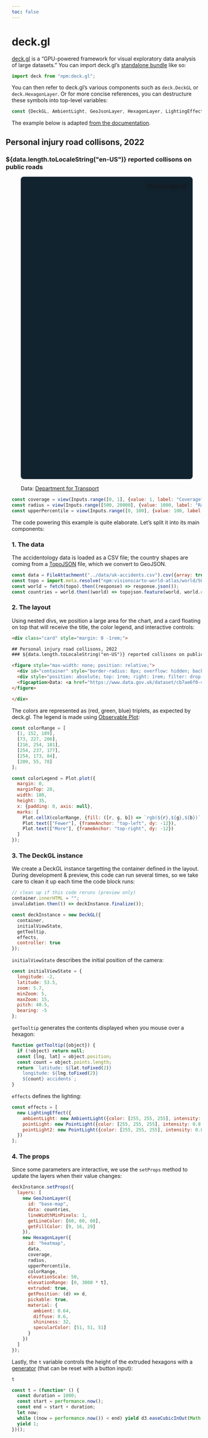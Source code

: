 ```yaml
---
toc: false
---
```


# deck.gl

[deck.gl](https://deck.gl/) is a “GPU-powered framework for visual exploratory data analysis of large datasets.” You can import deck.gl’s [standalone bundle](https://deck.gl/docs/get-started/using-standalone#using-the-scripting-api) like so:

```js echo
import deck from "npm:deck.gl";
```

You can then refer to deck.gl’s various components such as `deck.DeckGL` or `deck.HexagonLayer`. Or for more concise references, you can destructure these symbols into top-level variables:

```js echo
const {DeckGL, AmbientLight, GeoJsonLayer, HexagonLayer, LightingEffect, PointLight} = deck;
```

The example below is adapted [from the documentation](https://deck.gl/examples/hexagon-layer).

<div class="card" style="margin: 0 -1rem;">

## Personal injury road collisons, 2022
### ${data.length.toLocaleString("en-US")} reported collisons on public roads

<figure style="max-width: none; position: relative;">
  <div id="container" style="border-radius: 8px; overflow: hidden; background: rgb(18, 35, 48); height: 800px; margin: 1rem 0; "></div>
  <div style="position: absolute; top: 1rem; right: 1rem; filter: drop-shadow(0 0 4px rgba(0,0,0,.5));">${colorLegend}</div>
  <figcaption>Data: <a href="https://www.data.gov.uk/dataset/cb7ae6f0-4be6-4935-9277-47e5ce24a11f/road-safety-data">Department for Transport</a></figcaption>
</figure>

</div>

```js
const coverage = view(Inputs.range([0, 1], {value: 1, label: "Coverage", step: 0.01}));
const radius = view(Inputs.range([500, 20000], {value: 1000, label: "Radius", step: 100}));
const upperPercentile = view(Inputs.range([0, 100], {value: 100, label: "Upper percentile", step: 1}));
```

The code powering this example is quite elaborate. Let’s split it into its main components:

### 1. The data

The accidentology data is loaded as a CSV file; the country shapes are coming from a [TopoJSON](./topojson) file, which we convert to GeoJSON.

```js echo
const data = FileAttachment("../data/uk-accidents.csv").csv({array: true, typed: true}).then((data) => data.slice(1));
const topo = import.meta.resolve("npm:visionscarto-world-atlas/world/50m.json");
const world = fetch(topo).then((response) => response.json());
const countries = world.then((world) => topojson.feature(world, world.objects.countries));
```

### 2. The layout

Using nested divs, we position a large area for the chart, and a card floating on top that will receive the title, the color legend, and interactive controls:

````html run=false
<div class="card" style="margin: 0 -1rem;">

## Personal injury road collisons, 2022
### ${data.length.toLocaleString("en-US")} reported collisons on public roads

<figure style="max-width: none; position: relative;">
  <div id="container" style="border-radius: 8px; overflow: hidden; background: rgb(18, 35, 48); height: 800px; margin: 1rem 0; "></div>
  <div style="position: absolute; top: 1rem; right: 1rem; filter: drop-shadow(0 0 4px rgba(0,0,0,.5));">${colorLegend}</div>
  <figcaption>Data: <a href="https://www.data.gov.uk/dataset/cb7ae6f0-4be6-4935-9277-47e5ce24a11f/road-safety-data">Department for Transport</a></figcaption>
</figure>

</div>
````

The colors are represented as (red, green, blue) triplets, as expected by deck.gl. The legend is made using [Observable Plot](./plot):

```js echo
const colorRange = [
  [1, 152, 189],
  [73, 227, 206],
  [216, 254, 181],
  [254, 237, 177],
  [254, 173, 84],
  [209, 55, 78]
];

const colorLegend = Plot.plot({
  margin: 0,
  marginTop: 20,
  width: 180,
  height: 35,
  x: {padding: 0, axis: null},
  marks: [
    Plot.cellX(colorRange, {fill: ([r, g, b]) => `rgb(${r},${g},${b})`, inset: 0.5}),
    Plot.text(["Fewer"], {frameAnchor: "top-left", dy: -12}),
    Plot.text(["More"], {frameAnchor: "top-right", dy: -12})
  ]
});
```

### 3. The DeckGL instance

We create a DeckGL instance targetting the container defined in the layout. During development & preview, this code can run several times, so we take care to clean it up each time the code block runs:

```js echo
// clean up if this code reruns (preview only)
container.innerHTML = "";
invalidation.then(() => deckInstance.finalize());

const deckInstance = new DeckGL({
  container,
  initialViewState,
  getTooltip,
  effects,
  controller: true
});
```

`initialViewState` describes the initial position of the camera:

```js echo
const initialViewState = {
  longitude: -2,
  latitude: 53.5,
  zoom: 5.7,
  minZoom: 5,
  maxZoom: 15,
  pitch: 40.5,
  bearing: -5
};
```

`getTooltip` generates the contents displayed when you mouse over a hexagon:

```js echo
function getTooltip({object}) {
  if (!object) return null;
  const [lng, lat] = object.position;
  const count = object.points.length;
  return `latitude: ${lat.toFixed(2)}
    longitude: ${lng.toFixed(2)}
    ${count} accidents`;
}
```

`effects` defines the lighting:

```js echo
const effects = [
  new LightingEffect({
    ambientLight: new AmbientLight({color: [255, 255, 255], intensity: 1.0}),
    pointLight: new PointLight({color: [255, 255, 255], intensity: 0.8, position: [-0.144528, 49.739968, 80000]}),
    pointLight2: new PointLight({color: [255, 255, 255], intensity: 0.8, position: [-3.807751, 54.104682, 8000]})
  })
];
```

### 4. The props

Since some parameters are interactive, we use the `setProps` method to update the layers when their value changes:

```js echo
deckInstance.setProps({
  layers: [
    new GeoJsonLayer({
      id: "base-map",
      data: countries,
      lineWidthMinPixels: 1,
      getLineColor: [60, 60, 60],
      getFillColor: [9, 16, 29]
    }),
    new HexagonLayer({
      id: "heatmap",
      data,
      coverage,
      radius,
      upperPercentile,
      colorRange,
      elevationScale: 50,
      elevationRange: [0, 3000 * t],
      extruded: true,
      getPosition: (d) => d,
      pickable: true,
      material: {
        ambient: 0.64,
        diffuse: 0.6,
        shininess: 32,
        specularColor: [51, 51, 51]
      }
    })
  ]
});
```

Lastly, the `t` variable controls the height of the extruded hexagons with a [generator](../javascript/generators) (that can be reset with a button input):

```js echo
t
```

```js echo
const t = (function* () {
  const duration = 1000;
  const start = performance.now();
  const end = start + duration;
  let now;
  while ((now = performance.now()) < end) yield d3.easeCubicInOut(Math.max(0, (now - start) / duration));
  yield 1;
})();
```
